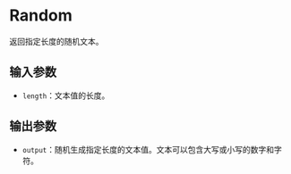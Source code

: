# Random

返回指定长度的随机文本。

## 输入参数

- `length`：文本值的长度。

## 输出参数

- `output`：随机生成指定长度的文本值。文本可以包含大写或小写的数字和字符。

